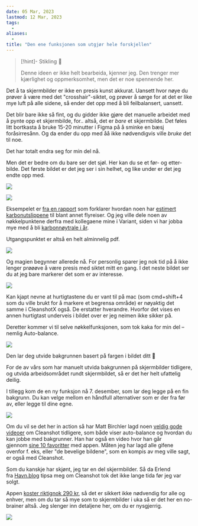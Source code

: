 ```yaml
---
date: 05 Mar, 2023
lastmod: 12 Mar, 2023
tags:
  - 
aliases:
  - 
title: "Den ene funksjonen som utgjør hele forskjellen"
---
```

> [!hint]- Stikling 🌿
>
> Denne ideen er ikke helt bearbeida, kjenner jeg. Den trenger mer kjærlighet og oppmerksomhet, men det er noe spennende her.

Det å ta skjermbilder er ikke en presis kunst akkurat. Uansett hvor nøye du prøver å være med det "crosshair"-siktet, og prøver å sørge for at det er like mye luft på alle sidene, så ender det opp med å bli feilbalansert, uansett.

Det blir bare ikke så fint, og du gidder ikke gjøre det manuelle arbeidet med å pynte opp et skjermbilde, for.. altså, det er _bare_ et skjermbilde. Det føles litt bortkasta å bruke 15-20 minutter i Figma på å sminke en bæsj foråsirresånn. Og da ender du opp med åå ikke nødvendigvis ville _bruke_ det til noe.

Det har totalt endra seg for min del nå.

Men det er bedre om du bare ser det sjøl. Her kan du se et før- og etter-bilde. Det første bildet er det jeg ser i sin helhet, og like under er det jeg endte opp med.

![](https://www.simenskriver.no/content/images/2022/12/CleanShot-2022-12-13-at-08.31.00@2x.png)

![](https://www.simenskriver.no/content/images/2022/12/CleanShot-2022-12-13-at-08.27.50@2x.png)

Eksempelet er [fra en rapport](https://klimatsmartsemester.se/sites/default/files/metodrapport-klimatsmart-semester-version3.pdf?ref=simen-skriver) som forklarer hvordan noen har [estimert karbonutslippene](https://klimatsmartsemester.se/?ref=simen-skriver) til blant annet flyreiser. Og jeg ville dele noen av nøkkelpunktene derfra med kollegaene mine i Variant, siden vi har jobba mye med å bli [karbonnøytrale i år](https://blog.variant.no/n%C3%A5dde-vi-m%C3%A5let-om-karbonn%C3%B8ytralitet-5f95c4114285?ref=simen-skriver).

Utgangspunktet er altså en helt alminnelig pdf.

![](https://www.simenskriver.no/content/images/2022/12/CleanShot-2022-12-13-at-08.15.45.gif)

Og magien begynner allerede nå. For personlig sparer jeg nok tid på å ikke lenger prøøøve å være presis med siktet mitt en gang. I det neste bildet ser du at jeg bare markerer det som er av interesse.

![](https://www.simenskriver.no/content/images/2022/12/CleanShot-2022-12-13-at-08.19.16.gif)

Kan kjapt nevne at hurtigtastene du er vant til på mac (som cmd+shift+4 som du ville brukt for å markere et begrensa område) er nøyaktig det samme i CleanshotX også. De erstatter hverandre. Hvorfor det vises en annen hurtigtast underveis i bildet over er jeg neimen ikke sikker på.

Deretter kommer vi til selve nøkkelfunksjonen, som tok kaka for min del – nemlig Auto-balance.

![](https://www.simenskriver.no/content/images/2022/12/CleanShot-2022-12-13-at-08.21.02.gif)

Den lar deg utvide bakgrunnen basert på fargen i bildet ditt 🤯

For de av vårs som har manuelt utvida bakgrunnen på skjermbilder tidligere, og utvida arbeidsområdet rundt skjermbildet, så er det her helt ufattelig deilig.

I tillegg kom de en ny funksjon nå 7. desember, som lar deg legge på en fin bakgrunn. Du kan velge mellom en håndfull alternativer som er der fra før av, eller legge til dine egne.

![](https://www.simenskriver.no/content/images/2022/12/CleanShot-2022-12-13-at-08.29.14.gif)

Om du vil se det her in action så har Matt Birchler lagd noen [veldig gode videoer](https://youtu.be/4_rPJ3sn-Dw?t=232&ref=simen-skriver) om Cleanshot tidligere, som både viser auto-balance og hvordan du kan jobbe med bakgrunner. Han har også en video hvor han går gjennom [sine 10 favoritter](https://www.youtube.com/watch?v=R1ZJk1Qci6Q&ref=simen-skriver) med appen. Måten jeg har lagd alle gifene ovenfor f. eks, eller "de bevelige bildene", som en kompis av meg ville sagt, er også med Cleanshot.

Som du kanskje har skjønt, jeg tar en del skjermbilder. Så da Erlend fra [Havn.blog](https://www.havn.blog/?ref=simen-skriver) tipsa meg om Cleanshot tok det ikke lange tida før jeg var solgt.

Appen [koster riktignok 290 kr](https://cleanshot.com/pricing?ref=simen-skriver), så det er sikkert ikke nødvendig for alle og enhver, men om du tar så mye som to skjermbilder i uka så er det her en no-brainer altså. Jeg slenger inn detaljene her, om du er nysgjerrig.

![](https://www.simenskriver.no/content/images/2022/12/CleanShot-2022-12-13-at-08.36.32@2x.png)